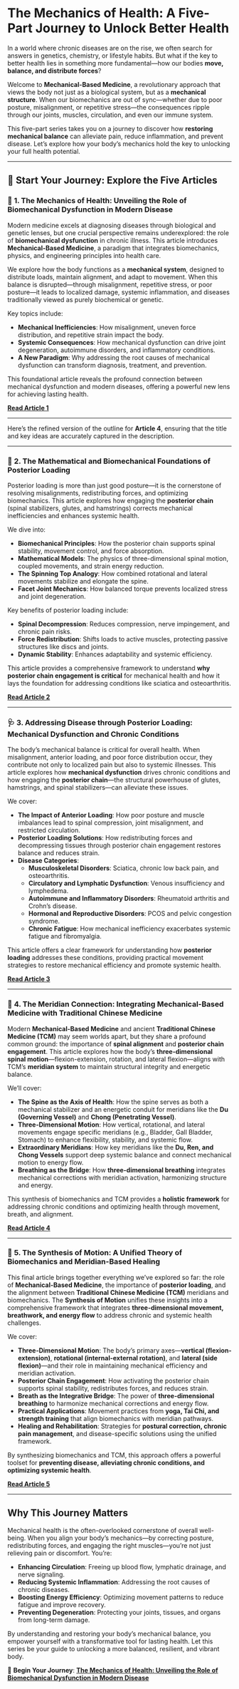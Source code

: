 # **The Mechanics of Health: A Five-Part Journey to Unlock Better Health**

In a world where chronic diseases are on the rise, we often search for answers in genetics, chemistry, or lifestyle habits. But what if the key to better health lies in something more fundamental—how our bodies **move, balance, and distribute forces**?

Welcome to **Mechanical-Based Medicine**, a revolutionary approach that views the body not just as a biological system, but as a **mechanical structure**. When our biomechanics are out of sync—whether due to poor posture, misalignment, or repetitive stress—the consequences ripple through our joints, muscles, circulation, and even our immune system.

This five-part series takes you on a journey to discover how **restoring mechanical balance** can alleviate pain, reduce inflammation, and prevent disease. Let’s explore how your body’s mechanics hold the key to unlocking your full health potential.

---

## 🚀 **Start Your Journey: Explore the Five Articles**

### 📌 **1. The Mechanics of Health: Unveiling the Role of Biomechanical Dysfunction in Modern Disease**

Modern medicine excels at diagnosing diseases through biological and genetic lenses, but one crucial perspective remains underexplored: the role of **biomechanical dysfunction** in chronic illness. This article introduces **Mechanical-Based Medicine**, a paradigm that integrates biomechanics, physics, and engineering principles into health care.

We explore how the body functions as a **mechanical system**, designed to distribute loads, maintain alignment, and adapt to movement. When this balance is disrupted—through misalignment, repetitive stress, or poor posture—it leads to localized damage, systemic inflammation, and diseases traditionally viewed as purely biochemical or genetic.

Key topics include:
- **Mechanical Inefficiencies**: How misalignment, uneven force distribution, and repetitive strain impact the body.
- **Systemic Consequences**: How mechanical dysfunction can drive joint degeneration, autoimmune disorders, and inflammatory conditions.
- **A New Paradigm**: Why addressing the root causes of mechanical dysfunction can transform diagnosis, treatment, and prevention.

This foundational article reveals the profound connection between mechanical dysfunction and modern diseases, offering a powerful new lens for achieving lasting health.

[**Read Article 1**](01.md)

---

Here’s the refined version of the outline for **Article 4**, ensuring that the title and key ideas are accurately captured in the description.

---

### 💪 **2. The Mathematical and Biomechanical Foundations of Posterior Loading**

Posterior loading is more than just good posture—it is the cornerstone of resolving misalignments, redistributing forces, and optimizing biomechanics. This article explores how engaging the **posterior chain** (spinal stabilizers, glutes, and hamstrings) corrects mechanical inefficiencies and enhances systemic health.

We dive into:
- **Biomechanical Principles**: How the posterior chain supports spinal stability, movement control, and force absorption.
- **Mathematical Models**: The physics of three-dimensional spinal motion, coupled movements, and strain energy reduction.
- **The Spinning Top Analogy**: How combined rotational and lateral movements stabilize and elongate the spine.
- **Facet Joint Mechanics**: How balanced torque prevents localized stress and joint degeneration.

Key benefits of posterior loading include:
- **Spinal Decompression**: Reduces compression, nerve impingement, and chronic pain risks.
- **Force Redistribution**: Shifts loads to active muscles, protecting passive structures like discs and joints.
- **Dynamic Stability**: Enhances adaptability and systemic efficiency.

This article provides a comprehensive framework to understand **why posterior chain engagement is critical** for mechanical health and how it lays the foundation for addressing conditions like sciatica and osteoarthritis.

[**Read Article 2**](02.md)

---

### 🩺 **3. Addressing Disease through Posterior Loading: Mechanical Dysfunction and Chronic Conditions**

The body’s mechanical balance is critical for overall health. When misalignment, anterior loading, and poor force distribution occur, they contribute not only to localized pain but also to systemic illnesses. This article explores how **mechanical dysfunction** drives chronic conditions and how engaging the **posterior chain**—the structural powerhouse of glutes, hamstrings, and spinal stabilizers—can alleviate these issues.

We cover:
- **The Impact of Anterior Loading**: How poor posture and muscle imbalances lead to spinal compression, joint misalignment, and restricted circulation.
- **Posterior Loading Solutions**: How redistributing forces and decompressing tissues through posterior chain engagement restores balance and reduces strain.
- **Disease Categories**:  
  - **Musculoskeletal Disorders**: Sciatica, chronic low back pain, and osteoarthritis.  
  - **Circulatory and Lymphatic Dysfunction**: Venous insufficiency and lymphedema.  
  - **Autoimmune and Inflammatory Disorders**: Rheumatoid arthritis and Crohn’s disease.  
  - **Hormonal and Reproductive Disorders**: PCOS and pelvic congestion syndrome.  
  - **Chronic Fatigue**: How mechanical inefficiency exacerbates systemic fatigue and fibromyalgia.

This article offers a clear framework for understanding how **posterior loading** addresses these conditions, providing practical movement strategies to restore mechanical efficiency and promote systemic health.

[**Read Article 3**](03.md)

---

### 🌿 **4. The Meridian Connection: Integrating Mechanical-Based Medicine with Traditional Chinese Medicine**

Modern **Mechanical-Based Medicine** and ancient **Traditional Chinese Medicine (TCM)** may seem worlds apart, but they share a profound common ground: the importance of **spinal alignment** and **posterior chain engagement**. This article explores how the body’s **three-dimensional spinal motion**—flexion-extension, rotation, and lateral flexion—aligns with TCM’s **meridian system** to maintain structural integrity and energetic balance.

We’ll cover:
- **The Spine as the Axis of Health**: How the spine serves as both a mechanical stabilizer and an energetic conduit for meridians like the **Du (Governing Vessel)** and **Chong (Penetrating Vessel)**.
- **Three-Dimensional Motion**: How vertical, rotational, and lateral movements engage specific meridians (e.g., Bladder, Gall Bladder, Stomach) to enhance flexibility, stability, and systemic flow.
- **Extraordinary Meridians**: How key meridians like the **Du, Ren, and Chong Vessels** support deep systemic balance and connect mechanical motion to energy flow.
- **Breathing as the Bridge**: How **three-dimensional breathing** integrates mechanical corrections with meridian activation, harmonizing structure and energy.

This synthesis of biomechanics and TCM provides a **holistic framework** for addressing chronic conditions and optimizing health through movement, breath, and alignment.

[**Read Article 4**](04.md)

---

### 🔗 **5. The Synthesis of Motion: A Unified Theory of Biomechanics and Meridian-Based Healing**

This final article brings together everything we’ve explored so far: the role of **Mechanical-Based Medicine**, the importance of **posterior loading**, and the alignment between **Traditional Chinese Medicine (TCM)** meridians and biomechanics. The **Synthesis of Motion** unifies these insights into a comprehensive framework that integrates **three-dimensional movement, breathwork, and energy flow** to address chronic and systemic health challenges.

We cover:
- **Three-Dimensional Motion**: The body’s primary axes—**vertical (flexion-extension)**, **rotational (internal-external rotation)**, and **lateral (side flexion)**—and their role in maintaining mechanical efficiency and meridian activation.
- **Posterior Chain Engagement**: How activating the posterior chain supports spinal stability, redistributes forces, and reduces strain.
- **Breath as the Integrative Bridge**: The power of **three-dimensional breathing** to harmonize mechanical corrections and energy flow.
- **Practical Applications**: Movement practices from **yoga, Tai Chi, and strength training** that align biomechanics with meridian pathways.
- **Healing and Rehabilitation**: Strategies for **postural correction, chronic pain management**, and disease-specific solutions using the unified framework.

By synthesizing biomechanics and TCM, this approach offers a powerful toolset for **preventing disease, alleviating chronic conditions, and optimizing systemic health**.

[**Read Article 5**](05.md)

---

## **Why This Journey Matters**

Mechanical health is the often-overlooked cornerstone of overall well-being. When you align your body’s mechanics—by correcting posture, redistributing forces, and engaging the right muscles—you’re not just relieving pain or discomfort. You’re:

- **Enhancing Circulation**: Freeing up blood flow, lymphatic drainage, and nerve signaling.  
- **Reducing Systemic Inflammation**: Addressing the root causes of chronic diseases.  
- **Boosting Energy Efficiency**: Optimizing movement patterns to reduce fatigue and improve recovery.  
- **Preventing Degeneration**: Protecting your joints, tissues, and organs from long-term damage.

By understanding and restoring your body’s mechanical balance, you empower yourself with a transformative tool for lasting health. Let this series be your guide to unlocking a more balanced, resilient, and vibrant body.

🔗 **Begin Your Journey**: [**The Mechanics of Health: Unveiling the Role of Biomechanical Dysfunction in Modern Disease**](01.md)

